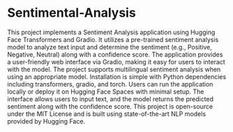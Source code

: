 # Sentimental-Analysis
This project implements a Sentiment Analysis application using Hugging Face Transformers and Gradio. It utilizes a pre-trained sentiment analysis model to analyze text input and determine the sentiment (e.g., Positive, Negative, Neutral) along with a confidence score. The application provides a user-friendly web interface via Gradio, making it easy for users to interact with the model. The project supports multilingual sentiment analysis when using an appropriate model. Installation is simple with Python dependencies including transformers, gradio, and torch. Users can run the application locally or deploy it on Hugging Face Spaces with minimal setup. The interface allows users to input text, and the model returns the predicted sentiment along with the confidence score. This project is open-source under the MIT License and is built using state-of-the-art NLP models provided by Hugging Face.

